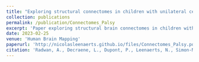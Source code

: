 ```yaml
---
title: "Exploring structural connectomes in children with unilateral cerebral palsy using graph theory"
collection: publications
permalink: /publication/Connectomes_Palsy
excerpt: 'Paper exploring structural brain connectomes in children with spastic unilateral cerebral palsy and its relation to sensory-motor function using graph theory'
date: 2023-02-25
venue: 'Human Brain Mapping'
paperurl: 'http://nicolasleenaerts.github.io/files/Connectomes_Palsy.pdf'
citation: 'Radwan, A., Decraene, L., Dupont, P., Leenaerts, N., Simon-Martinez, C., Klingels, K., Ortibus, E., Feys, H., Sunaert, S., Blommaert, J., & Mailleux, L. (2023). Exploring structural connectomes in children with unilateral cerebral palsy using graph theory. Human brain mapping, 44(7), 2741–2753. https://doi.org/10.1002/hbm.26241'
---
```

